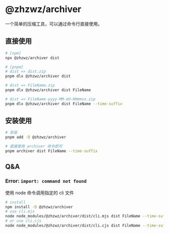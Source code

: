 # @zhzwz/archiver

一个简单的压缩工具，可以通过命令行直接使用。

## 直接使用

```sh
# [npm]
npx @zhzwz/archiver dist

# [pnpm]
# dist => dist.zip
pnpm dlx @zhzwz/archiver dist

# dist => FileName.zip
pnpm dlx @zhzwz/archiver dist FileName

# dist => FileName-yyyy-MM-dd-HHmmss.zip
pnpm dlx @zhzwz/archiver dist FileName --time-suffix
```

## 安装使用

```sh
# 安装
pnpm add -D @zhzwz/archiver

# 直接使用 archiver 命令即可
pnpm archiver dist FileName --time-suffix
```

## Q&A

### Error: `import: command not found`

使用 node 命令调用指定的 cli 文件

```sh
# install
npm install -D @zhzwz/archiver
# use cli.mjs
node node_modules/@zhzwz/archiver/dist/cli.mjs dist FileName --time-suffix
# or use cli.cjs
node node_modules/@zhzwz/archiver/dist/cli.cjs dist FileName --time-suffix
```
